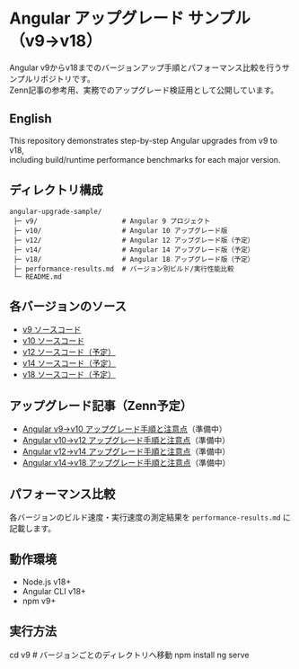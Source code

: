# Angular アップグレード サンプル（v9→v18）

Angular v9からv18までのバージョンアップ手順とパフォーマンス比較を行うサンプルリポジトリです。  
Zenn記事の参考用、実務でのアップグレード検証用として公開しています。

## English
This repository demonstrates step-by-step Angular upgrades from v9 to v18,  
including build/runtime performance benchmarks for each major version.

## ディレクトリ構成
```
angular-upgrade-sample/
 ├─ v9/                     # Angular 9 プロジェクト
 ├─ v10/                    # Angular 10 アップグレード版
 ├─ v12/                    # Angular 12 アップグレード版（予定）
 ├─ v14/                    # Angular 14 アップグレード版（予定）
 ├─ v18/                    # Angular 18 アップグレード版（予定）
 ├─ performance-results.md  # バージョン別ビルド/実行性能比較
 └─ README.md
```

## 各バージョンのソース
- [v9 ソースコード](./v9)
- [v10 ソースコード](./v10)
- [v12 ソースコード（予定）](./v12)
- [v14 ソースコード（予定）](./v14)
- [v18 ソースコード（予定）](./v18)

## アップグレード記事（Zenn予定）
- [Angular v9→v10 アップグレード手順と注意点](https://zenn.dev/xxx/articles/angular-v9-v10-upgrade)（準備中）
- [Angular v10→v12 アップグレード手順と注意点](https://zenn.dev/xxx/articles/angular-v10-v12-upgrade)（準備中）
- [Angular v12→v14 アップグレード手順と注意点](https://zenn.dev/xxx/articles/angular-v12-v14-upgrade)（準備中）
- [Angular v14→v18 アップグレード手順と注意点](https://zenn.dev/xxx/articles/angular-v14-v18-upgrade)（準備中）

## パフォーマンス比較
各バージョンのビルド速度・実行速度の測定結果を `performance-results.md` に記載します。

## 動作環境
- Node.js v18+
- Angular CLI v18+
- npm v9+

## 実行方法
cd v9   # バージョンごとのディレクトリへ移動
npm install
ng serve
